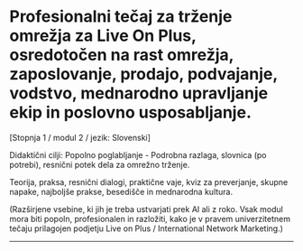 # Profesionalni tečaj za trženje omrežja za Live On Plus, osredotočen na rast omrežja, zaposlovanje, prodajo, podvajanje, vodstvo, mednarodno upravljanje ekip in poslovno usposabljanje.


[Stopnja 1 / modul 2 / jezik: Slovenski]

Didaktični cilji: Popolno poglabljanje - Podrobna razlaga, slovnica (po potrebi), resnični potek dela za omrežno trženje.

Teorija, praksa, resnični dialogi, praktične vaje, kviz za preverjanje, skupne napake, najboljše prakse, besedišče in mednarodna kultura.


(Razširjene vsebine, ki jih je treba ustvarjati prek AI ali z roko. Vsak modul mora biti popoln, profesionalen in razložiti, kako je v pravem univerzitetnem tečaju prilagojen podjetju Live on Plus / International Network Marketing.)

---